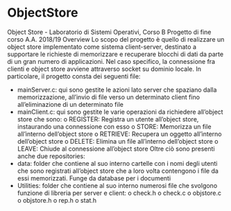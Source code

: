 # ObjectStore
Object Store - Laboratorio di Sistemi Operativi, Corso B Progetto di fine corso A.A. 2018/19
Overview
Lo scopo del progetto è quello di realizzare un object store implementato come sistema client-server, destinato a supportare le richieste di memorizzare e recuperare blocchi di dati da parte di un gran numero di applicazioni. Nel caso specifico, la connessione fra clienti e object store avviene attraverso socket su dominio locale. In particolare, il progetto consta dei seguenti file:
- mainServer.c: qui sono gestite le azioni lato server che spaziano dalla memorizzazione, all’invio di file verso un determinato client fino all’eliminazione di un determinato file
- mainClient.c: qui sono gestite le varie operazioni da richiedere all’object store che sono:
o REGISTER: Registra un utente all’object store, instaurando una connessione con esso
o STORE: Memorizza un file all’interno dell’object store
o RETRIEVE: Recupera un oggetto all’interno dell’object store
o DELETE: Elimina un file all’interno dell’object store
o LEAVE: Chiude al connessione all’object store
Oltre ciò sono presenti anche due repositories:
- data: folder che contiene al suo interno cartelle con i nomi degli utenti che sono registrati all’object store che a loro volta contengono i file da essi memorizzati. Funge da database per i documenti
- Utilities: folder che contiene al suo interno numerosi file che svolgono funzione di libreria per server e client:
o check.h
o check.c
o objstore.c
o objstore.h
o rep.h
o stat.h
